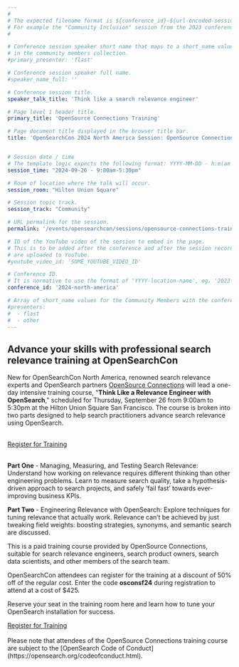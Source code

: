 ```yaml
---
#
# The expected filename format is ${conference_id}-${url-encoded-session-title}.md
# For example the "Community Inclusion" session from the 2023 conference in North America the title is "2023-north-america-community-inclusion.html"
#

# Conference session speaker short name that maps to a short_name value
# in the community members collection.
#primary_presenter: 'flast'

# Conference session speaker full name.
#speaker_name_full: ''

# Conference session title.
speaker_talk_title: 'Think like a search relevance engineer'

# Page level 1 header title.
primary_title: 'OpenSource Connections Training'

# Page document title displayed in the browser title bar.
title: 'OpenSearchCon 2024 North America Session: OpenSource Connections Training'


# Session date / time
# The template logic expects the following format: YYYY-MM-DD - h:m(am|pm)-(h:m(am|pm))
session_time: "2024-09-26 - 9:00am-5:30pm"

# Room of location where the talk will occur.
session_room: "Hilton Union Square"

# Session topic track.
session_track: "Community"

# URL permalink for the session.
permalink: '/events/opensearchcon/sessions/opensource-connections-training.html'

# ID of the YouTube video of the session to embed in the page.
# This is to be added after the conference and after the session recordings
# are uploaded to YouTube.
#youtube_video_id: 'SOME_YOUTUBE_VIDEO_ID'

# Conference ID.
# It is normative to use the format of 'YYYY-location-name', eg. '2023-north-america'.
conference_id: '2024-north-america'

# Array of short_name values for the Community Members with the conference_speaker persona whom are presenting the session. This includes the primary_speaker indicated above and any other presenters (if any).
#presenters:
#  - flast
#  - other
---
```

##  Advance your skills with professional search relevance training at OpenSearchCon





New for OpenSearchCon North America, renowned search relevance experts and OpenSearch partners [OpenSource Connections](https://opensourceconnections.com/) will lead a one-day intensive training course, "**Think Like a Relevance Engineer with OpenSearch**," scheduled for Thursday, September 26 from 9:00am to 5:30pm at the Hilton Union Square San Francisco. The course is broken into two parts designed to help search practitioners advance search relevance using OpenSearch.


<br/>

<div class="redesign-button-pair--wrapper">
            <div class="redesign-button--wrapper redesign-button--wrapper__text-only__dark">
                <a href="https://www.eventbee.com/v/opensearch-tlre-intensive-at-opensearchcon-us-24/event?eid=237312684#/tickets" class="redesign-button--anchor">
                    Register for Training
                </a>
            </div>
</div><br/>

**Part One** - Managing, Measuring, and Testing Search Relevance: Understand how working on relevance requires different thinking than other engineering problems. Learn to measure search quality, take a hypothesis-driven approach to search projects, and safely ‘fail fast’ towards ever-improving business KPIs.

**Part Two** - Engineering Relevance with OpenSearch: Explore techniques for tuning relevance that actually work. Relevance can’t be achieved by just tweaking field weights: boosting strategies, synonyms, and semantic search are discussed.

This is a paid training course provided by OpenSource Connections, suitable for search relevance engineers, search product owners, search data scientists, and other members of the search team.

OpenSearchCon attendees can register for the training at a discount of 50% off of the regular cost. Enter the code **osconsf24** during registration to attend at a cost of $425.

Reserve your seat in the training room here and learn how to tune your OpenSearch installation for success.

<div class="redesign-button-pair--wrapper">
            <div class="redesign-button--wrapper redesign-button--wrapper__text-only__dark">
                <a href="https://www.eventbee.com/v/opensearch-tlre-intensive-at-opensearchcon-us-24/event?eid=237312684#/tickets" class="redesign-button--anchor">
                    Register for Training
                </a>
            </div>
</div><br/>
Please note that attendees of the OpenSource Connections training course are subject to the [OpenSearch Code of Conduct](https://opensearch.org/codeofconduct.html).
